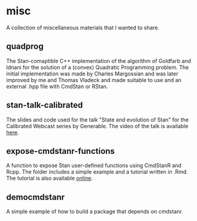 # misc

A collection of miscellaneous materials that I wanted to share.

## quadprog

The Stan-comaptible C++  implementation of the algorithm of Goldfarb and Idnani for the solution of a (convex) Quadratic Programming problem. The initial implementation was made by Charles Margossian and was later improved by me and Thomas Vladeck and made suitable to use and an external .hpp file with CmdStan or RStan.

## stan-talk-calibrated

The slides and code used for the talk "State and evolution of Stan" for the Calibrated Webcast series by Generable. The video of the talk is available [here](https://www.youtube.com/watch?v=EJLXoDBoVko).

## expose-cmdstanr-functions

A function to expose Stan user-defined functions using CmdStanR and Rcpp. The folder includes a simple example and a tutorial written in .Rmd. The tutorial is also available [online](https://rok-cesnovar.github.io/misc/exposing_cmdstanr_udf.html).

## democmdstanr

A simple example of how to build a package that depends on cmdstanr.
